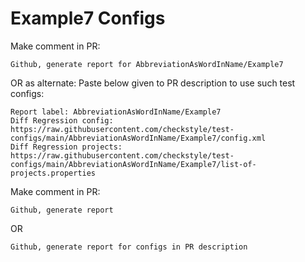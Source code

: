 # Example7 Configs
Make comment in PR:
```
Github, generate report for AbbreviationAsWordInName/Example7
```
OR as alternate:
Paste below given to PR description to use such test configs:
```
Report label: AbbreviationAsWordInName/Example7
Diff Regression config: https://raw.githubusercontent.com/checkstyle/test-configs/main/AbbreviationAsWordInName/Example7/config.xml
Diff Regression projects: https://raw.githubusercontent.com/checkstyle/test-configs/main/AbbreviationAsWordInName/Example7/list-of-projects.properties
```
Make comment in PR:
```
Github, generate report
```
OR
```
Github, generate report for configs in PR description
```
